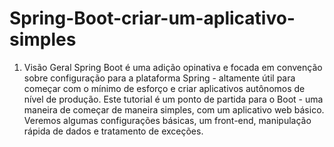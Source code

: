 # Spring-Boot-criar-um-aplicativo-simples
1. Visão Geral Spring Boot é uma adição opinativa e focada em convenção sobre configuração para a plataforma Spring - altamente útil para começar com o mínimo de esforço e criar aplicativos autônomos de nível de produção.  Este tutorial é um ponto de partida para o Boot - uma maneira de começar de maneira simples, com um aplicativo web básico.  Veremos algumas configurações básicas, um front-end, manipulação rápida de dados e tratamento de exceções.
